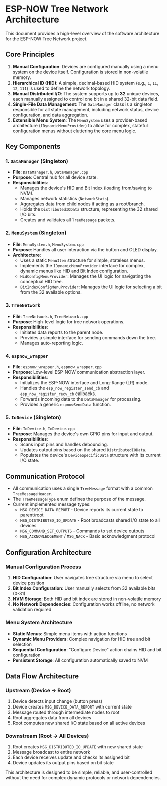 # ESP-NOW Tree Network Architecture

This document provides a high-level overview of the software architecture for the ESP-NOW Tree Network project.

## Core Principles

1.  **Manual Configuration**: Devices are configured manually using a menu system on the device itself. Configuration is stored in non-volatile memory.
2.  **Hierarchical ID (HID)**: A simple, decimal-based HID system (e.g., `1`, `11`, `12`, `111`) is used to define the network topology.
3.  **Manual Distributed I/O**: The system supports up to **32** unique devices, each manually assigned to control one bit in a shared 32-bit data field.
4.  **Single-File Data Management**: The `DataManager` class is a singleton responsible for all state management, including network status, device configuration, and data aggregation.
5.  **Extensible Menu System**: The `MenuSystem` uses a provider-based architecture (`IDynamicMenuProvider`) to allow for complex, stateful configuration menus without cluttering the core menu logic.

## Key Components

### 1. `DataManager` (Singleton)
- **File**: `DataManager.h`, `DataManager.cpp`
- **Purpose**: Central hub for all device state.
- **Responsibilities**:
    - Manages the device's HID and Bit Index (loading from/saving to NVM).
    - Manages network statistics (`NetworkStats`).
    - Aggregates data from child nodes if acting as a root/branch.
    - Holds the `DistributedIOData` structure, representing the 32 shared I/O bits.
    - Creates and validates all `TreeMessage` packets.

### 2. `MenuSystem` (Singleton)
- **File**: `MenuSystem.h`, `MenuSystem.cpp`
- **Purpose**: Handles all user interaction via the button and OLED display.
- **Architecture**:
    - Uses a static `MenuItem` structure for simple, stateless menus.
    - Implements the `IDynamicMenuProvider` interface for complex, dynamic menus like HID and Bit Index configuration.
    - `HidConfigMenuProvider`: Manages the UI logic for navigating the conceptual HID tree.
    - `BitIndexConfigMenuProvider`: Manages the UI logic for selecting a bit from the 32 available options.

### 3. `TreeNetwork`
- **File**: `TreeNetwork.h`, `TreeNetwork.cpp`
- **Purpose**: High-level logic for tree network operations.
- **Responsibilities**:
    - Initiates data reports to the parent node.
    - Provides a simple interface for sending commands down the tree.
    - Manages auto-reporting logic.

### 4. `espnow_wrapper`
- **File**: `espnow_wrapper.h`, `espnow_wrapper.cpp`
- **Purpose**: Low-level ESP-NOW communication abstraction layer.
- **Responsibilities**:
    - Initializes the ESP-NOW interface and Long-Range (LR) mode.
    - Handles the `esp_now_register_send_cb` and `esp_now_register_recv_cb` callbacks.
    - Forwards incoming data to the `DataManager` for processing.
    - Provides a generic `espnowSendData` function.

### 5. `IoDevice` (Singleton)
- **File**: `IoDevice.h`, `IoDevice.cpp`
- **Purpose**: Manages the device's own GPIO pins for input and output.
- **Responsibilities**:
    - Scans input pins and handles debouncing.
    - Updates output pins based on the shared `DistributedIOData`.
    - Populates the device's `DeviceSpecificData` structure with its current I/O state.

## Communication Protocol

- All communication uses a single `TreeMessage` format with a common `TreeMessageHeader`.
- The `TreeMessageType` enum defines the purpose of the message.
- Current implemented message types:
    - `MSG_DEVICE_DATA_REPORT` - Device reports its current state to parent/root
    - `MSG_DISTRIBUTED_IO_UPDATE` - Root broadcasts shared I/O state to all devices
    - `MSG_COMMAND_SET_OUTPUTS` - Commands to set device outputs
    - `MSG_ACKNOWLEDGEMENT` / `MSG_NACK` - Basic acknowledgment protocol

## Configuration Architecture

### Manual Configuration Process
1. **HID Configuration**: User navigates tree structure via menu to select device position
2. **Bit Index Configuration**: User manually selects from 32 available bits (0-31)
3. **NVM Storage**: Both HID and bit index are stored in non-volatile memory
4. **No Network Dependencies**: Configuration works offline, no network validation required

### Menu System Architecture
- **Static Menus**: Simple menu items with action functions
- **Dynamic Menu Providers**: Complex navigation for HID tree and bit selection
- **Sequential Configuration**: "Configure Device" action chains HID and bit configuration
- **Persistent Storage**: All configuration automatically saved to NVM

## Data Flow Architecture

### Upstream (Device → Root)
1. Device detects input change (button press)
2. Device creates `MSG_DEVICE_DATA_REPORT` with current state
3. Message routed through intermediate nodes to root
4. Root aggregates data from all devices
5. Root computes new shared I/O state based on all active devices

### Downstream (Root → All Devices)
1. Root creates `MSG_DISTRIBUTED_IO_UPDATE` with new shared state
2. Message broadcast to entire network
3. Each device receives update and checks its assigned bit
4. Device updates its output pins based on bit state

This architecture is designed to be simple, reliable, and user-controlled without the need for complex dynamic protocols or network dependencies. 